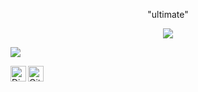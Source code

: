 <p align="center">"ultimate"</p>
<p align="center"> 
  <img src="https://komarev.com/ghpvc/?username=tcrms"/>
  

![]([https://discord.c99.nl/widget/theme-2/914503739535130674.png](https://discord.c99.nl/widget/theme-1/647441340946186241.png))

  <a href="https://discord.gg/movie">
  <img align="left" alt="Discord Server" width="25px" src="https://cdn.jsdelivr.net/npm/simple-icons@v3/icons/discord.svg" />
</a>
 <a href="https://github.com/p9b">
  <img align="left" alt="Github" width="25px" src="https://cdn.jsdelivr.net/npm/simple-icons@v3/icons/github.svg" />
</a>

</a>
</a> 
